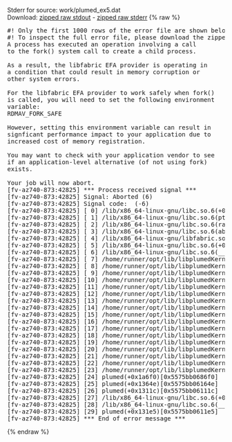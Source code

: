 Stderr for source:  work/plumed_ex5.dat   
Download: [zipped raw stdout](plumed_ex5.dat.plumed.stdout.txt.zip) - [zipped raw stderr](plumed_ex5.dat.plumed.stderr.txt.zip) 
{% raw %}
<pre>
#! Only the first 1000 rows of the error file are shown below
#! To inspect the full error file, please download the zipped raw stderr file above
A process has executed an operation involving a call
to the fork() system call to create a child process.

As a result, the libfabric EFA provider is operating in
a condition that could result in memory corruption or
other system errors.

For the libfabric EFA provider to work safely when fork()
is called, you will need to set the following environment
variable:
RDMAV_FORK_SAFE

However, setting this environment variable can result in
signficant performance impact to your application due to
increased cost of memory registration.

You may want to check with your application vendor to see
if an application-level alternative (of not using fork)
exists.

Your job will now abort.
[fv-az740-873:42825] *** Process received signal ***
[fv-az740-873:42825] Signal: Aborted (6)
[fv-az740-873:42825] Signal code:  (-6)
[fv-az740-873:42825] [ 0] /lib/x86_64-linux-gnu/libc.so.6(+0x42520)[0x7f498e042520]
[fv-az740-873:42825] [ 1] /lib/x86_64-linux-gnu/libc.so.6(pthread_kill+0x12c)[0x7f498e0969fc]
[fv-az740-873:42825] [ 2] /lib/x86_64-linux-gnu/libc.so.6(raise+0x16)[0x7f498e042476]
[fv-az740-873:42825] [ 3] /lib/x86_64-linux-gnu/libc.so.6(abort+0xd3)[0x7f498e0287f3]
[fv-az740-873:42825] [ 4] /lib/x86_64-linux-gnu/libfabric.so.1(+0x76b4e)[0x7f4972d21b4e]
[fv-az740-873:42825] [ 5] /lib/x86_64-linux-gnu/libc.so.6(+0xeaf48)[0x7f498e0eaf48]
[fv-az740-873:42825] [ 6] /lib/x86_64-linux-gnu/libc.so.6(__libc_fork+0x71)[0x7f498e0ea711]
[fv-az740-873:42825] [ 7] /home/runner/opt/lib/libplumedKernel.so(_ZN4PLMD10SubprocessC2ERKNSt7__cxx1112basic_stringIcSt11char_traitsIcESaIcEEE+0xbc)[0x7f498f3a4f5c]
[fv-az740-873:42825] [ 8] /home/runner/opt/lib/libplumedKernel.so(_ZN4PLMD14GenericMolInfo15interpretSymbolERKNSt7__cxx1112basic_stringIcSt11char_traitsIcESaIcEEERSt6vectorINS_10AtomNumberESaISA_EE+0x163c)[0x7f498ee9d71c]
[fv-az740-873:42825] [ 9] /home/runner/opt/lib/libplumedKernel.so(_ZN4PLMD15ActionAtomistic17interpretAtomListERSt6vectorINSt7__cxx1112basic_stringIcSt11char_traitsIcESaIcEEESaIS7_EERS1_INS_10AtomNumberESaISB_EE+0x547)[0x7f498ee5adb7]
[fv-az740-873:42825] [10] /home/runner/opt/lib/libplumedKernel.so(_ZN4PLMD15ActionAtomistic13parseAtomListERKNSt7__cxx1112basic_stringIcSt11char_traitsIcESaIcEEEiRSt6vectorINS_10AtomNumberESaISA_EE+0xf1)[0x7f498ee5b561]
[fv-az740-873:42825] [11] /home/runner/opt/lib/libplumedKernel.so(_ZN4PLMD7generic14WholeMoleculesC1ERKNS_13ActionOptionsE+0x23e)[0x7f498f00160e]
[fv-az740-873:42825] [12] /home/runner/opt/lib/libplumedKernel.so(+0x802647)[0x7f498f002647]
[fv-az740-873:42825] [13] /home/runner/opt/lib/libplumedKernel.so(_ZN4PLMD14ActionRegister6createERKNS_13ActionOptionsE+0x5fc)[0x7f498ee60f6c]
[fv-az740-873:42825] [14] /home/runner/opt/lib/libplumedKernel.so(_ZN4PLMD10PlumedMain14readInputWordsERKSt6vectorINSt7__cxx1112basic_stringIcSt11char_traitsIcESaIcEEESaIS7_EE+0x288)[0x7f498eeb6098]
[fv-az740-873:42825] [15] /home/runner/opt/lib/libplumedKernel.so(_ZN4PLMD10PlumedMain13readInputFileERNS_5IFileE+0x54)[0x7f498eeb6534]
[fv-az740-873:42825] [16] /home/runner/opt/lib/libplumedKernel.so(_ZN4PLMD10PlumedMain13readInputFileERKNSt7__cxx1112basic_stringIcSt11char_traitsIcESaIcEEE+0xa6)[0x7f498eeb8d06]
[fv-az740-873:42825] [17] /home/runner/opt/lib/libplumedKernel.so(_ZN4PLMD10PlumedMain4initEv+0x13ba)[0x7f498eeba29a]
[fv-az740-873:42825] [18] /home/runner/opt/lib/libplumedKernel.so(_ZN4PLMD10PlumedMain3cmdERKNSt7__cxx1112basic_stringIcSt11char_traitsIcESaIcEEERKNS_11TypesafePtrE+0x2566)[0x7f498eebcda6]
[fv-az740-873:42825] [19] /home/runner/opt/lib/libplumedKernel.so(_ZN4PLMD7cltools6DriverIdE4mainEP8_IO_FILES4_RNS_12CommunicatorE+0x314e)[0x7f498ec45fae]
[fv-az740-873:42825] [20] /home/runner/opt/lib/libplumedKernel.so(_ZN4PLMD10CLToolMain3runEiPPcP8_IO_FILES4_RNS_12CommunicatorE+0x7d3)[0x7f498ee7b8a3]
[fv-az740-873:42825] [21] /home/runner/opt/lib/libplumedKernel.so(_ZN4PLMD10CLToolMain3cmdERKNSt7__cxx1112basic_stringIcSt11char_traitsIcESaIcEEERKNS_11TypesafePtrE+0x67e)[0x7f498ee7e4de]
[fv-az740-873:42825] [22] /home/runner/opt/lib/libplumedKernel.so(_ZN4PLMD10PlumedMain3cmdERKNSt7__cxx1112basic_stringIcSt11char_traitsIcESaIcEEERKNS_11TypesafePtrE+0x208d)[0x7f498eebc8cd]
[fv-az740-873:42825] [23] /home/runner/opt/lib/libplumedKernel.so(+0x6c2e05)[0x7f498eec2e05]
[fv-az740-873:42825] [24] plumed(+0x1a6f0)[0x5575bb0686f0]
[fv-az740-873:42825] [25] plumed(+0x1364e)[0x5575bb06164e]
[fv-az740-873:42825] [26] plumed(+0x1311c)[0x5575bb06111c]
[fv-az740-873:42825] [27] /lib/x86_64-linux-gnu/libc.so.6(+0x29d90)[0x7f498e029d90]
[fv-az740-873:42825] [28] /lib/x86_64-linux-gnu/libc.so.6(__libc_start_main+0x80)[0x7f498e029e40]
[fv-az740-873:42825] [29] plumed(+0x131e5)[0x5575bb0611e5]
[fv-az740-873:42825] *** End of error message ***
</pre>
{% endraw %}
